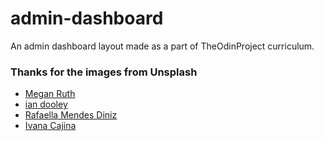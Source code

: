# admin-dashboard
An admin dashboard layout made as a part of TheOdinProject curriculum.

### Thanks for the images from Unsplash
- [Megan Ruth](https://unsplash.com/@meganruthphoto)
- [ian dooley](https://unsplash.com/@sadswim)
- [Rafaella Mendes Diniz](https://unsplash.com/@rafaelladiniz)
- [Ivana Cajina](https://unsplash.com/@von_co)